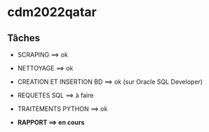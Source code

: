 # cdm2022qatar

     
## Tâches

- SCRAPING ==> ok

- NETTOYAGE ==> ok

- CREATION ET INSERTION BD ==> ok (sur Oracle SQL Developer)

- REQUETES SQL ==> à faire

- TRAITEMENTS PYTHON ==> ok

- **RAPPORT ==> en cours**

